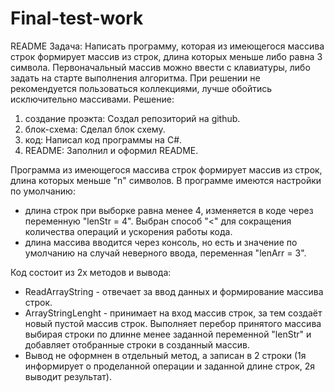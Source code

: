# Final-test-work
README
Задача: 
Написать программу, которая из имеющегося массива строк формирует массив из строк, длина которых меньше либо равна 3 символа. 
Первоначальный массив можно ввести с клавиатуры, либо задать на старте выполнения алгоритма. 
При решении не рекомендуется пользоваться коллекциями, лучше обойтись исключительно массивами.
Решение: 
1. создание проэкта: 
    Создал репозиторий на github.
2. блок-схема: 
    Сделал блок схему.
3. код: 
    Написал код программы на C#.
4. README: 
    Заполнил и оформил README.

Программа из имеющегося массива строк формирует массив из строк, длина которых меньше "n" символов. 
В программе имеются настройки по умолчанию: 
*   длина строк при выборке равна менее 4, изменяется в коде через переменную "lenStr = 4". 
    Выбран способ "<" для сокращения количества операций и ускорения работы кода.
*   длина массива вводится через консоль, но есть и значение по умолчанию на случай неверного ввода, переменная "lenArr = 3".

Код состоит из 2х методов и вывода:
*   ReadArrayString - отвечает за ввод данных и формирование массива строк.
*   ArrayStringLenght - принимает на вход массив строк, за тем создаёт новый пустой массив строк. 
Выполняет перебор принятого массива выбирая строки по длинне менее заданной переменной "lenStr" и добавляет отобранные строки в созданный массив.
*   Вывод не оформнен в отдельный метод, а записан в 2 строки (1я информирует о проделанной операции и заданной длине строк, 2я выводит результат).
